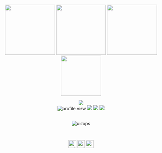 <p align="center"> <img src="https://github.com/uidops/uidops.github.io/raw/master/img/01.png" height="160px" width="160px"> <img src="https://octodex.github.com/images/daftpunktocat-thomas.gif" height="160px" width="160px"> <img src="https://octodex.github.com/images/daftpunktocat-guy.gif" height="160px" width="160px"> <img src="https://github.com/uidops/uidops.github.io/raw/master/img/fuck_com.png" height="130px" width="130px"></p>
<div align="center"> <img src="text.gif"><br/>
<img alt="profile view" src="https://komarev.com/ghpvc/?username=siruidops&style=flat&color=red"> <img src="https://img.shields.io/badge/language-Python-purple">  <img src="https://img.shields.io/badge/language-C-purple"> <img src="https://img.shields.io/badge/os-Gentoo-red"> </div> <br/>

<p align="center"> <img src="https://github-readme-stats.vercel.app/api?username=uidops&show_icons=true&hide_border=true&count_private=true&theme=react" alt="uidops" /><!-- <br/> <img src="https://github-readme-stats.vercel.app/api/top-langs/?username=uidops&theme=react&count_private=true&hide_border=true" alt="uidops" /> --> </p><br/>

<p align="center"> 
  <a href="https://twitter.com/_uidops" target="blank"><img align="center" src=https://cdn.jsdelivr.net/npm/simple-icons@3.0.1/icons/twitter.svg alt="_uidops" height="25" width="25" /></a>
  <a href="https://www.instagram.com/_uidops/" target="blank"><img align="center" src=https://cdn.jsdelivr.net/npm/simple-icons@3.0.1/icons/instagram.svg alt="_uidops" height="25" width="25" /></a>
  <a href="https://t.me/sys_call" target="blank"><img align="center" src="https://img.icons8.com/fluency/48/000000/sent.png" alt="sys_call" height="25" width="25" /></a>
</p>

